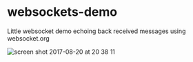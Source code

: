 # websockets-demo
Little websocket demo echoing back received messages using websocket.org

![screen shot 2017-08-20 at 20 38 11](https://user-images.githubusercontent.com/9334646/29497414-8f1bad7e-85e7-11e7-9c54-87d2d85efe7d.png)

